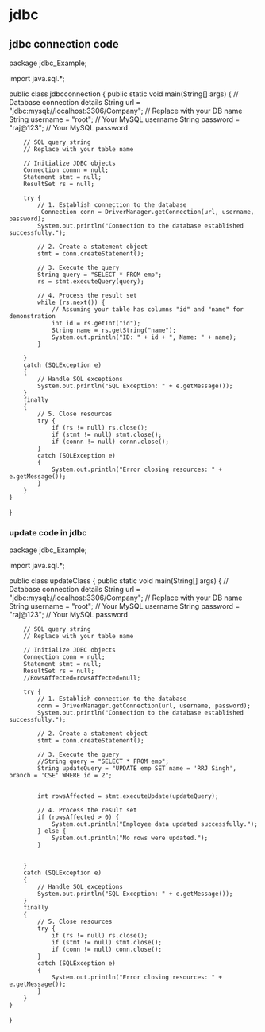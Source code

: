 # jdbc
## jdbc connection code
package jdbc_Example;

import java.sql.*;

public class jdbcconnection 
{
    public static void main(String[] args) 
    {
        // Database connection details
        String url = "jdbc:mysql://localhost:3306/Company"; // Replace with your DB name
        String username = "root"; // Your MySQL username
        String password = "raj@123"; // Your MySQL password

        // SQL query string
        // Replace with your table name

        // Initialize JDBC objects
        Connection connn = null;
        Statement stmt = null;
        ResultSet rs = null;

        try {
            // 1. Establish connection to the database
             Connection conn = DriverManager.getConnection(url, username, password);
            System.out.println("Connection to the database established successfully.");

            // 2. Create a statement object
            stmt = conn.createStatement();

            // 3. Execute the query
            String query = "SELECT * FROM emp";
            rs = stmt.executeQuery(query);

            // 4. Process the result set
            while (rs.next()) {
                // Assuming your table has columns "id" and "name" for demonstration
                int id = rs.getInt("id");
                String name = rs.getString("name");
                System.out.println("ID: " + id + ", Name: " + name);
            }

        } 
        catch (SQLException e) 
        {
            // Handle SQL exceptions
            System.out.println("SQL Exception: " + e.getMessage());
        } 
        finally 
        {
            // 5. Close resources
            try {
                if (rs != null) rs.close();
                if (stmt != null) stmt.close();
                if (connn != null) connn.close();
            } 
            catch (SQLException e) 
            {
                System.out.println("Error closing resources: " + e.getMessage());
            }
        }
    }
}

### update code in jdbc
package jdbc_Example;


import java.sql.*;

public class updateClass 
{
    public static void main(String[] args) 
    {
        // Database connection details
        String url = "jdbc:mysql://localhost:3306/Company"; // Replace with your DB name
        String username = "root"; // Your MySQL username
        String password = "raj@123"; // Your MySQL password

        // SQL query string
        // Replace with your table name

        // Initialize JDBC objects
        Connection conn = null;
        Statement stmt = null;
        ResultSet rs = null;
        //RowsAffected=rowsAffected=null;

        try {
            // 1. Establish connection to the database
            conn = DriverManager.getConnection(url, username, password);
            System.out.println("Connection to the database established successfully.");

            // 2. Create a statement object
            stmt = conn.createStatement();

            // 3. Execute the query
            //String query = "SELECT * FROM emp";
            String updateQuery = "UPDATE emp SET name = 'RRJ Singh', branch = 'CSE' WHERE id = 2";
        
        
            int rowsAffected = stmt.executeUpdate(updateQuery);

            // 4. Process the result set
            if (rowsAffected > 0) {
                System.out.println("Employee data updated successfully.");
            } else {
                System.out.println("No rows were updated.");
            }
            

        } 
        catch (SQLException e) 
        {
            // Handle SQL exceptions
            System.out.println("SQL Exception: " + e.getMessage());
        } 
        finally 
        {
            // 5. Close resources
            try {
                if (rs != null) rs.close();
                if (stmt != null) stmt.close();
                if (conn != null) conn.close();
            } 
            catch (SQLException e) 
            {
                System.out.println("Error closing resources: " + e.getMessage());
            }
        }
    }
}


